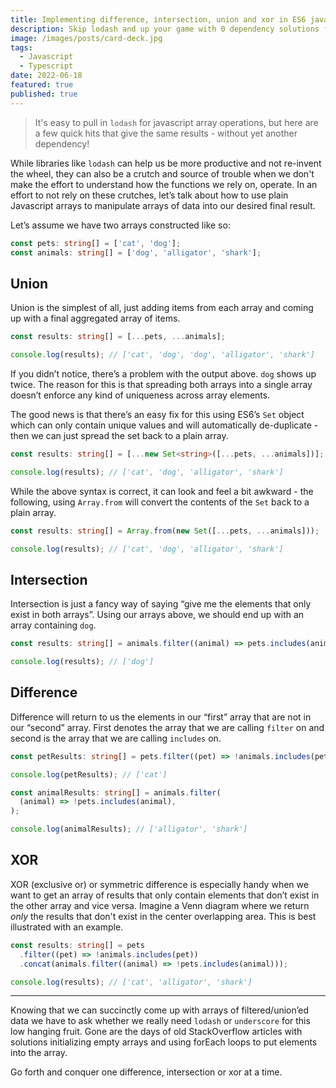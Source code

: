 ```yaml
---
title: Implementing difference, intersection, union and xor in ES6 javascript
description: Skip lodash and up your game with 0 dependency solutions for array filtering, diffing & unioning
image: /images/posts/card-deck.jpg
tags:
  - Javascript
  - Typescript
date: 2022-06-18
featured: true
published: true
---
```


> It's easy to pull in `lodash` for javascript array operations, but here are a few quick hits that give the same results - without yet another dependency!

While libraries like `lodash` can help us be more productive and not re-invent the wheel, they can also be a crutch and source of trouble when we don't make the effort to understand how the functions we rely on, operate. In an effort to not rely on these crutches, let’s talk about how to use plain Javascript arrays to manipulate arrays of data into our desired final result.

Let’s assume we have two arrays constructed like so:

```typescript
const pets: string[] = ['cat', 'dog'];
const animals: string[] = ['dog', 'alligator', 'shark'];
```

## Union

Union is the simplest of all, just adding items from each array and coming up with a final aggregated array of items.

```typescript
const results: string[] = [...pets, ...animals];

console.log(results); // ['cat', 'dog', 'dog', 'alligator', 'shark']
```

If you didn’t notice, there’s a problem with the output above. `dog` shows up twice. The reason for this is that spreading both arrays into a single array doesn’t enforce any kind of uniqueness across array elements.

The good news is that there’s an easy fix for this using ES6’s `Set` object which can only contain unique values and will automatically de-duplicate - then we can just spread the set back to a plain array.

```typescript
const results: string[] = [...new Set<string>([...pets, ...animals])];

console.log(results); // ['cat', 'dog', 'alligator', 'shark']
```

While the above syntax is correct, it can look and feel a bit awkward - the following, using `Array.from` will convert the contents of the `Set` back to a plain array.

```typescript
const results: string[] = Array.from(new Set([...pets, ...animals]));

console.log(results); // ['cat', 'dog', 'alligator', 'shark']
```

## Intersection

Intersection is just a fancy way of saying “give me the elements that only exist in both arrays”. Using our arrays above, we should end up with an array containing `dog`.

```typescript
const results: string[] = animals.filter((animal) => pets.includes(animal));

console.log(results); // ['dog']
```

## Difference

Difference will return to us the elements in our “first” array that are not in our “second” array. First denotes the array that we are calling `filter` on and second is the array that we are calling `includes` on.

```typescript
const petResults: string[] = pets.filter((pet) => !animals.includes(pet));

console.log(petResults); // ['cat']

const animalResults: string[] = animals.filter(
  (animal) => !pets.includes(animal),
);

console.log(animalResults); // ['alligator', 'shark']
```

## XOR

XOR (exclusive or) or symmetric difference is especially handy when we want to get an array of results that only contain elements that don’t exist in the other array and vice versa. Imagine a Venn diagram where we return _only_ the results that don't exist in the center overlapping area. This is best illustrated with an example.

```typescript
const results: string[] = pets
  .filter((pet) => !animals.includes(pet))
  .concat(animals.filter((animal) => !pets.includes(animal)));

console.log(results); // ['cat', 'alligator', 'shark']
```

---

Knowing that we can succinctly come up with arrays of filtered/union’ed data we have to ask whether we really need `lodash` or `underscore` for this low hanging fruit. Gone are the days of old StackOverflow articles with solutions initializing empty arrays and using forEach loops to put elements into the array.

Go forth and conquer one difference, intersection or xor at a time.
